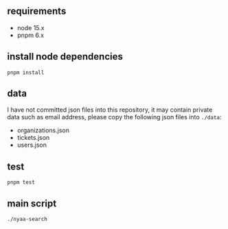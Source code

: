 ## requirements

- node 15.x
- pnpm 6.x

## install node dependencies

    pnpm install

## data

I have not committed json files into this repository, it may contain private data such as email
address, please copy the following json files into `./data`:

- organizations.json
- tickets.json
- users.json

## test

    pnpm test

## main script

    ./nyaa-search
